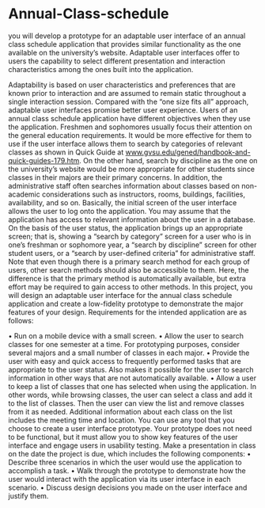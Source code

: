 # Annual-Class-schedule

you will develop a prototype for an adaptable user interface of an annual class schedule application that provides similar functionality as the one available on the university’s website.
Adaptable user interfaces offer to users the capability to select different presentation and interaction characteristics among the ones built into the application. 

Adaptability is based on user characteristics and preferences that are known prior to interaction and are assumed to remain static throughout a single interaction session. Compared with the “one size fits all” approach, adaptable user interfaces promise better user experience.
Users of an annual class schedule application have different objectives when they use the application. Freshmen and sophomores usually focus their attention on the general education requirements. It would be more effective for them to use if the user interface allows them to search by categories of relevant classes as shown in Quick Guide at www.gvsu.edu/gened/handbook-and-quick-guides-179.htm. On the other hand, search by discipline as the one on the university’s website would be more appropriate for other students since classes in their majors are their primary concerns. In addition, the administrative staff often searches information about classes based on non-academic considerations such as instructors, rooms, buildings, facilities, availability, and so on.
Basically, the initial screen of the user interface allows the user to log onto the application. You may assume that the application has access to relevant information about the user in a database. On the basis of the user status, the application brings up an appropriate screen; that is, showing a “search by category” screen for a user who is in one’s freshman or sophomore year, a “search by discipline” screen for other student users, or a “search by user-defined criteria” for administrative staff. Note that even though there is a primary search method for each group of users, other search methods should also be accessible to them. Here, the difference is that the primary method is automatically available, but extra effort may be required to gain access to other methods.
In this project, you will design an adaptable user interface for the annual class schedule application and create a low-fidelity prototype to demonstrate the major features of your design. Requirements for the intended application are as follows:

• Run on a mobile device with a small screen.
• Allow the user to search classes for one semester at a time. For prototyping purposes, consider several majors and a small number of classes in each major.
• Provide the user with easy and quick access to frequently performed tasks that are appropriate to the user status. Also makes it possible for the user to search information in other ways that are not automatically available.
• Allow a user to keep a list of classes that one has selected when using the application. In other words, while browsing classes, the user can select a class and add it to the list of classes. Then the user can view the list and remove classes from it as needed. Additional information about each class on the list includes the meeting time and location.
You can use any tool that you choose to create a user interface prototype. Your prototype does not need to be functional, but it must allow you to show key features of the user interface and engage users in usability testing.
Make a presentation in class on the date the project is due, which includes the following components:
• Describe three scenarios in which the user would use the application to accomplish a
task.
• Walk through the prototype to demonstrate how the user would interact with the
application via its user interface in each scenario.
• Discuss design decisions you made on the user interface and justify them.

